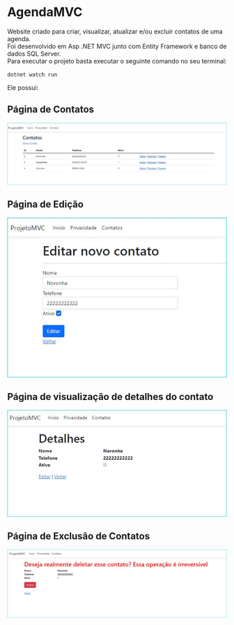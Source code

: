 # AgendaMVC   

Website criado para criar, visualizar, atualizar e/ou excluir contatos de uma agenda.   
Foi desenvolvido em Asp .NET MVC junto com Entity Framework e banco de dados SQL Server.   
Para executar o projeto basta executar o seguinte comando no seu terminal:   
```
dotnet watch run   

```   
Ele possui:   

## Página de Contatos   

![Landing Page 1 ](img/PaginaContatos.jpg)   
## Página de Edição     
![Landing Page 1 ](img/EdicaoContato.jpg)   
## Página de visualização de detalhes do contato   
![Landing Page 1 ](img/PaginaDetalhes.jpg)   
## Página de Exclusão de Contatos
![Landing Page 1 ](img/PaginaExclusao.jpg)
